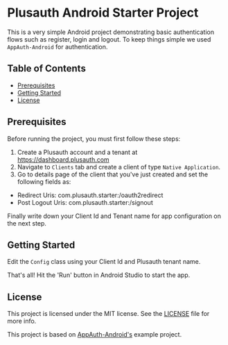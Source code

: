 # Plusauth Android Starter Project

This is a very simple Android project demonstrating basic authentication flows such as register, login and logout. To keep things simple we used `AppAuth-Android` for authentication.

## Table of Contents

- [Prerequisites](#prerequisites)
- [Getting Started](#getting-started)
- [License](#license)

## Prerequisites

Before running the project, you must first follow these steps:

1. Create a Plusauth account and a tenant at https://dashboard.plusauth.com
2. Navigate to `Clients` tab and create a client of type `Native Application`.
3. Go to details page of the client that you've just created and set the following fields as:

- Redirect Uris:  com.plusauth.starter:/oauth2redirect 
- Post Logout Uris: com.plusauth.starter:/signout

Finally write down your Client Id and Tenant name for app configuration on the next step.

## Getting Started

Edit the `Config` class using your Client Id and Plusauth tenant name.

That's all! Hit the 'Run' button in Android Studio to start the app. 

## License

This project is licensed under the MIT license. See the [LICENSE](LICENSE) file for more info.

This project is based on [AppAuth-Android's](https://github.com/openid/AppAuth-Android) example project.
